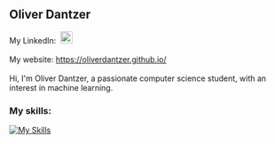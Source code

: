 ## Oliver Dantzer
My LinkedIn:&nbsp;
<a href="https://www.linkedin.com/in/oliverdantzer/">
  <img alt="Oliver's LinkedIN" width="22px" src="https://raw.githubusercontent.com/peterthehan/peterthehan/master/assets/linkedin.svg" />
</a><br><br>
My website: https://oliverdantzer.github.io/<br><br>
Hi, I'm Oliver Dantzer, a passionate computer science student, with an interest in machine learning.

### My skills:
[![My Skills](https://skillicons.dev/icons?i=python,c,cpp,java,matlab,js,html,css,bash,git,docker,linux)](https://skillicons.dev)
